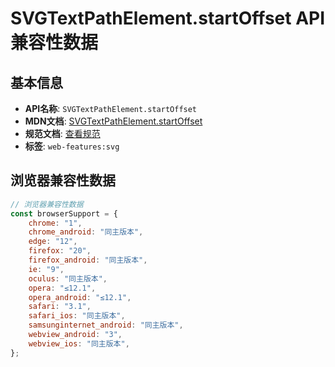 # SVGTextPathElement.startOffset API 兼容性数据

## 基本信息

- **API名称**: `SVGTextPathElement.startOffset`
- **MDN文档**: [SVGTextPathElement.startOffset](https://developer.mozilla.org/docs/Web/API/SVGTextPathElement/startOffset)
- **规范文档**: [查看规范](https://svgwg.org/svg2-draft/text.html#__svg__SVGTextPathElement__startOffset)
- **标签**: `web-features:svg`

## 浏览器兼容性数据

```javascript
// 浏览器兼容性数据
const browserSupport = {
    chrome: "1",
    chrome_android: "同主版本",
    edge: "12",
    firefox: "20",
    firefox_android: "同主版本",
    ie: "9",
    oculus: "同主版本",
    opera: "≤12.1",
    opera_android: "≤12.1",
    safari: "3.1",
    safari_ios: "同主版本",
    samsunginternet_android: "同主版本",
    webview_android: "3",
    webview_ios: "同主版本",
};

```

